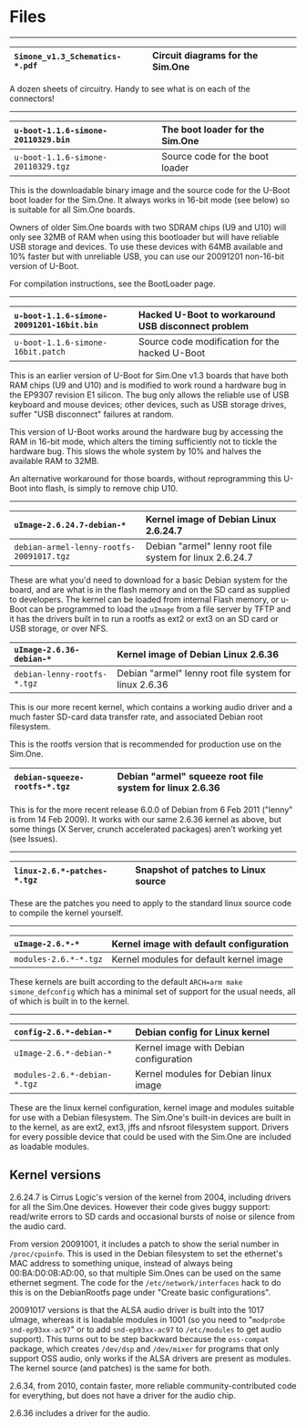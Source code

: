 # Files #

---

|`Simone_v1.3_Schematics-*.pdf`|Circuit diagrams for the Sim.One|
|:-----------------------------|:-------------------------------|

A dozen sheets of circuitry. Handy to see what is on each of the connectors!

---

|`u-boot-1.1.6-simone-20110329.bin`|The boot loader for the Sim.One|
|:---------------------------------|:------------------------------|
|`u-boot-1.1.6-simone-20110329.tgz`|Source code for the boot loader|

This is the downloadable binary image and the source code for the U-Boot boot loader for the Sim.One. It always works in 16-bit mode (see below) so is suitable for all Sim.One boards.

Owners of older Sim.One boards with two SDRAM chips (U9 and U10) will only see 32MB of RAM when using this bootloader but will have reliable USB storage and devices.
To use these devices with 64MB available and 10% faster but with unreliable USB, you can use our 20091201 non-16-bit version of U-Boot.

For compilation instructions, see the BootLoader page.

---

|`u-boot-1.1.6-simone-20091201-16bit.bin`|Hacked U-Boot to workaround USB disconnect problem|
|:---------------------------------------|:-------------------------------------------------|
|`u-boot-1.1.6-simone-16bit.patch`       |Source code modification for the hacked U-Boot    |

This is an earlier version of U-Boot for Sim.One v1.3 boards that have both RAM chips (U9 and U10) and is modified to work round a hardware bug in the EP9307 revision E1 silicon. The bug only allows the reliable use of USB keyboard and mouse devices; other devices, such as USB storage drives, suffer "USB disconnect" failures at random.

This version of U-Boot works around the hardware bug by accessing the RAM in 16-bit mode, which alters the timing sufficiently not to tickle the hardware bug. This slows the whole system by 10% and halves the available RAM to 32MB.

An alternative workaround for those boards, without reprogramming this U-Boot into flash, is simply to remove chip U10.

---

|`uImage-2.6.24.7-debian-*`|Kernel image of Debian Linux 2.6.24.7|
|:-------------------------|:------------------------------------|
|`debian-armel-lenny-rootfs-20091017.tgz`|Debian "armel" lenny root file system for linux 2.6.24.7|

These are what you'd need to download for a basic Debian system for the board, and are what is in the flash memory and on the SD card as supplied to developers. The kernel can be loaded from internal Flash memory, or u-Boot can be programmed to load the `uImage` from a file server by TFTP and it has the drivers built in to run a rootfs as ext2 or ext3 on an SD card or USB storage, or over NFS.

|`uImage-2.6.36-debian-*`|Kernel image of Debian Linux 2.6.36|
|:-----------------------|:----------------------------------|
|`debian-lenny-rootfs-*.tgz`|Debian "armel" lenny root file system for linux 2.6.36|

This is our more recent kernel, which contains a working audio driver and a much faster SD-card data transfer rate, and associated Debian root filesystem.

This is the rootfs version that is recommended for production use on the Sim.One.

|`debian-squeeze-rootfs-*.tgz`|Debian "armel" squeeze root file system for linux 2.6.36|
|:----------------------------|:-------------------------------------------------------|

This is for the more recent release 6.0.0 of Debian from 6 Feb 2011 ("lenny" is from 14 Feb 2009). It works with our same 2.6.36 kernel as above, but some things (X Server, crunch accelerated packages) aren't working yet (see Issues).


---

|`linux-2.6.*-patches-*.tgz`|Snapshot of patches to Linux source|
|:--------------------------|:----------------------------------|

These are the patches you need to apply to the standard linux source code to compile the kernel yourself.

---

|`uImage-2.6.*-*`|Kernel image with default configuration|
|:---------------|:--------------------------------------|
|`modules-2.6.*-*.tgz`|Kernel modules for default kernel image|

These kernels are built according to the default `ARCH=arm make simone_defconfig` which has a minimal set of support for the usual needs, all of which is built in to the kernel.

---

|`config-2.6.*-debian-*`|Debian config for Linux kernel|
|:----------------------|:-----------------------------|
|`uImage-2.6.*-debian-*`|Kernel image with Debian configuration|
|`modules-2.6.*-debian-*.tgz`|Kernel modules for Debian linux image|

These are the linux kernel configuration, kernel image and modules suitable for use with a Debian filesystem. The Sim.One's built-in devices are built in to the kernel, as are ext2, ext3, jffs and nfsroot filesystem support. Drivers for every possible device that could be used with the Sim.One are included as loadable modules.

## Kernel versions ##
2.6.24.7 is Cirrus Logic's version of the kernel from 2004, including drivers for all the Sim.One devices. However their code gives buggy support: read/write errors to SD cards and occasional bursts of noise or silence from the audio card.

From version 20091001, it includes a patch to show the serial number in `/proc/cpuinfo`. This is used in the Debian filesystem to set the ethernet's MAC address to something unique, instead of always being 00:BA:D0:0B:AD:00, so that multiple Sim.Ones can be used on the same ethernet segment. The code for the `/etc/network/interfaces` hack to do this is on the DebianRootfs page under "Create basic configurations".

20091017 versions is that the ALSA audio driver is built into the 1017 uImage, whereas it is loadable modules in 1001 (so you need to "`modprobe snd-ep93xx-ac97`" or to add `snd-ep93xx-ac97` to `/etc/modules` to get audio support). This turns out to be step backward because the `oss-compat` package, which creates `/dev/dsp` and `/dev/mixer` for programs that only support OSS audio, only works if the ALSA drivers are present as modules. The kernel source (and patches) is the same for both.

2.6.34, from 2010, contain faster, more reliable community-contributed code for everything, but does not have a driver for the audio chip.

2.6.36 includes a driver for the audio.